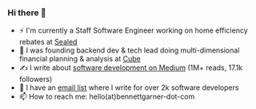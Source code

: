 ### Hi there 👋
- ⚡ I'm currently a Staff Software Engineer working on home efficiency rebates at [Sealed](https://sealed.com/)
- 🔭 I was founding backend dev & tech lead doing multi-dimensional financial planning & analysis at [Cube](https://www.cubesoftware.com/)
- ✍️ I write about [software development on Medium](https://bennettgarner.medium.com/) (1M+ reads, 17.1k followers)
- 📧 I have an [email list](https://bennettgarner.ck.page/) where I write for over 2k software developers
- 📫 How to reach me: hello(at)bennettgarner-dot-com
